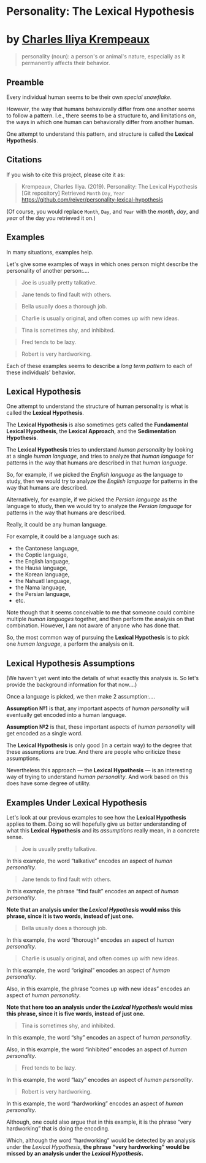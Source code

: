 # Personality: The Lexical Hypothesis
# by [Charles Iliya Krempeaux](http://changelog.ca/)

> personality (noun): a person's or animal's nature, especially as it permanently affects their behavior.

## Preamble

Every individual human seems to be their own _special snowflake_.

However, the way that humans behaviorally differ from one another seems to follow a pattern.
I.e., there seems to be a structure to, and limitations on, the ways in which one human can behaviorally differ from another human.

One attempt to understand this pattern, and structure is called the **Lexical Hypothesis**.

## Citations

If you wish to cite this project, please cite it as:

> Krempeaux, Charles Iliya. (2019). Personality: The Lexical Hypothesis \[Git repository] Retrieved `Month` `Day`, `Year` https://github.com/reiver/personality-lexical-hypothesis

(Of course, you would replace `Month`, `Day`, and `Year` with the _month_, _day_, and _year_ of the day you retrieved it on.)

## Examples

In many situations, examples help.

Let's give some examples of ways in which ones person might describe the personality of another person:….

> Joe is usually pretty talkative.

> Jane tends to find fault with others.

> Bella usually does a thorough job.

> Charlie is usually original, and often comes up with new ideas.

> Tina is sometimes shy, and inhibited.

> Fred tends to be lazy.

> Robert is very hardworking.

Each of these examples seems to describe a _long term pattern_ to each of these individuals' behavior.

## Lexical Hypothesis

One attempt to understand the structure of human personality is what is called the **Lexical Hypothesis**.

The **Lexical Hypothesis** is also sometimes gets called
the **Fundamental Lexical Hypothesis**,
the **Lexical Approach**, and
the **Sedimentation Hypothesis**.

The **Lexical Hypothesis** tries to understand _human personality_ by looking at a single _human language_, and tries to analyze that _human language_ for patterns in the way that humans are described in that _human language_.

So, for example, if we picked the _English language_ as the language to study, then we would try to analyze the _English language_ for patterns in the way that humans are described.

Alternatively, for example, if we picked the _Persian language_ as the language to study, then we would try to analyze the _Persian language_ for patterns in the way that humans are described.

Really, it could be any human language.

For example, it could be a language such as:
* the Cantonese language,
* the Coptic language,
* the English language,
* the Hausa language,
* the Korean language,
* the Nahuatl language,
* the Nama language,
* the Persian language,
* etc.

Note though that it seems conceivable to me that someone could combine multiple _human languages_ together, and then perform the analysis on that combination. However, I am not aware of anyone who has done that.

So, the most common way of pursuing the **Lexical Hypothesis** is to pick one _human language_, a perform the analysis on it.

## Lexical Hypothesis Assumptions

(We haven't yet went into the details of what exactly this analysis is. So let's provide the background information for that now....)

Once a language is picked, we then make 2 assumption:….

**Assumption №1** is that, any important aspects of _human personality_ will eventually get encoded into a human language.

**Assumption №2** is that, these important aspects of _human personality_ will get encoded as a single word.

The **Lexical Hypothesis** is only good (in a certain way) to the degree that these assumptions are true.
And there are people who criticize these assumptions.

Nevertheless this approach — the **Lexical Hypothesis** — is an interesting way of trying to understand _human personality_.
And work based on this does have some degree of utility.

## Examples Under Lexical Hypothesis

Let's look at our previous examples to see how the **Lexical Hypothesis** applies to them.
Doing so will hopefully give us better understanding of what this **Lexical Hypothesis** and its _assumptions_ really mean, in a concrete sense.

> Joe is usually pretty talkative.

In this example, the word “talkative” encodes an aspect of _human personality_.

> Jane tends to find fault with others.

In this example, the phrase “find fault” encodes an aspect of _human personality_.

**Note that an analysis under the _Lexical Hypothesis_ would miss this phrase, since it is two words, instead of just one.**

> Bella usually does a thorough job.

In this example, the word “thorough” encodes an aspect of _human personality_.

> Charlie is usually original, and often comes up with new ideas.

In this example, the word “original” encodes an aspect of _human personality_.

Also, in this example, the phrase “comes up with new ideas” encodes an aspect of _human personality_.

**Note that here too an analysis under the _Lexical Hypothesis_ would miss this phrase, since it is five words, instead of just one.**

> Tina is sometimes shy, and inhibited.

In this example, the word “shy” encodes an aspect of _human personality_.

Also, in this example, the word “inhibited” encodes an aspect of _human personality_.

> Fred tends to be lazy.

In this example, the word “lazy” encodes an aspect of _human personality_.

> Robert is very hardworking.

In this example, the word “hardworking” encodes an aspect of _human personality_.

Although, one could also argue that in this example, it is the phrase “very hardworking” that is doing the encoding.

Which, although the word “hardworking” would be detected by an analysis under the _Lexical Hypothesis_,
**the phrase “very hardworking” would be missed by an analysis under the _Lexical Hypothesis_.**
